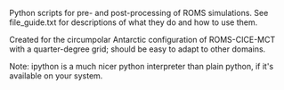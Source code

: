 Python scripts for pre- and post-processing of ROMS simulations. See file_guide.txt for descriptions of what they do and how to use them.

Created for the circumpolar Antarctic configuration of ROMS-CICE-MCT with a quarter-degree grid; should be easy to adapt to other domains.

Note: ipython is a much nicer python interpreter than plain python, if it's available on your system.


